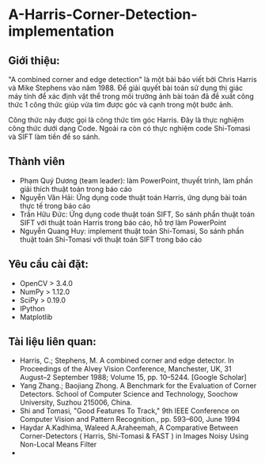 # A-Harris-Corner-Detection-implementation

## Giới thiệu:
"A combined corner and edge detection" là một bài báo viết bởi Chris Harris và Mike Stephens vào năm 1988. Để giải quyết bài toán sử dụng thị giác máy tính để xác định vật thể trong môi trường ảnh bài toán đã đề xuất công thức 1 công thức giúp vừa tìm được góc và cạnh trong một bước ảnh. 

Công thức này được gọi là công thức tìm góc Harris. Đây là thực nghiệm công thức dưới dạng Code. Ngoài ra còn có thực nghiệm code Shi-Tomasi và SIFT làm tiền đề so sánh.

## Thành viên
- Phạm Quý Dương (team leader): làm PowerPoint, thuyết trình, làm phần giải thích thuật toán trong  báo cáo
- Nguyễn Văn Hải: Ứng dụng code thuật toán Harris, ứng dụng bài toán thực tế trong báo cáo
- Trần Hữu Đức: Ứng dụng code thuật toán SIFT, So sánh phần thuật toán SIFT với thuật toán Harris trong báo cáo, hỗ trợ làm PowerPoint
- Nguyễn Quang Huy: implement thuật toán Shi-Tomasi, So sánh phần thuật toán Shi-Tomasi với thuật toán SIFT trong báo cáo

## Yêu cầu cài đặt:

- OpenCV > 3.4.0
- NumPy > 1.12.0
- SciPy > 0.19.0
- IPython
- Matplotlib
 

## Tài liệu liên quan:
- Harris, C.; Stephens, M. A combined corner and edge detector. In Proceedings of the Alvey Vision Conference, Manchester, UK, 31 August–2 September 1988; Volume 15, pp. 10–5244. [Google Scholar]
- Yang Zhang.; Baojiang Zhong. A Benchmark for the Evaluation of Corner Detectors. School of Computer Science and Technology, Soochow University, Suzhou 215006, China.
- Shi and Tomasi, "Good Features To Track," 9th IEEE Conference on Computer Vision and Pattern Recognition., pp. 593–600, June 1994
- Haydar A.Kadhima, Waleed A.Araheemah, A Comparative Between Corner-Detectors ( Harris, Shi-Tomasi & FAST ) in Images Noisy Using Non-Local Means Filter
- 

